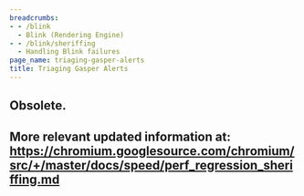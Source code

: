 ```yaml
---
breadcrumbs:
- - /blink
  - Blink (Rendering Engine)
- - /blink/sheriffing
  - Handling Blink failures
page_name: triaging-gasper-alerts
title: Triaging Gasper Alerts
---
```


## Obsolete.

## More relevant updated information at: <https://chromium.googlesource.com/chromium/src/+/master/docs/speed/perf_regression_sheriffing.md>